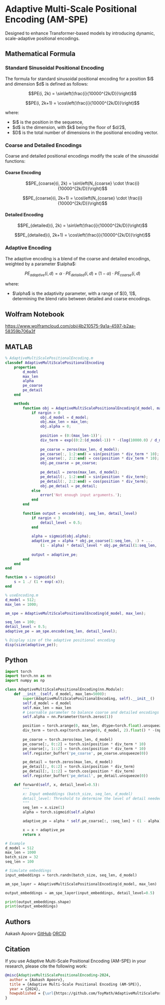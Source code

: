 # Adaptive Multi-Scale Positional Encoding (AM-SPE)
Designed to enhance Transformer-based models by introducing dynamic, scale-adaptive positional encodings.


## Mathematical Formula

### Standard Sinusoidal Positional Encoding

The formula for standard sinusoidal positional encoding for a position $i\$ and dimension $d\$ is defined as follows:

```math
PE(i, 2k) = \sin\left(\frac{i}{10000^{2k/D}}\right)
```

```math
PE(i, 2k+1) = \cos\left(\frac{i}{10000^{2k/D}}\right)
```

where:
- $i\$ is the position in the sequence,
- $d\$ is the dimension, with $k\$ being the floor of $d/2\$,
- $D\$ is the total number of dimensions in the positional encoding vector.

### Coarse and Detailed Encodings

Coarse and detailed positional encodings modify the scale of the sinusoidal functions:

#### Coarse Encoding

```math
PE_{coarse}(i, 2k) = \sin\left(N_{coarse} \cdot \frac{i}{10000^{2k/D}}\right)
```

```math
PE_{coarse}(i, 2k+1) = \cos\left(N_{coarse} \cdot \frac{i}{10000^{2k/D}}\right)
```

#### Detailed Encoding

```math
PE_{detailed}(i, 2k) = \sin\left(\frac{i}{10000^{2k/D}}\right)
```

```math
PE_{detailed}(i, 2k+1) = \cos\left(\frac{i}{10000^{2k/D}}\right)
```

### Adaptive Encoding

The adaptive encoding is a blend of the coarse and detailed encodings, weighted by a parameter $\\alpha\$:

```math
PE_{adaptive}(i, d) = \alpha \cdot PE_{detailed}(i, d) + (1 - \alpha) \cdot PE_{coarse}(i, d)
```

where:
- $\\alpha\$ is the adaptivity parameter, with a range of $\[0, 1]\$, determining the blend ratio between detailed and coarse encodings.



## Wolfram Notebook

https://www.wolframcloud.com/obj/4b210575-9a1a-4597-b2aa-58359b706a3f

## MATLAB

```Matlab
% AdaptiveMultiScalePositionalEncoding.m
classdef AdaptiveMultiScalePositionalEncoding
    properties
        d_model
        max_len
        alpha
        pe_coarse
        pe_detail
    end

    methods
        function obj = AdaptiveMultiScalePositionalEncoding(d_model, max_len)
            if nargin > 0
                obj.d_model = d_model;
                obj.max_len = max_len;
                obj.alpha = 0;
                
                position = (0:(max_len-1))';
                div_term = exp((0:2:(d_model-1)) * -(log(10000.0) / d_model));
                
                pe_coarse = zeros(max_len, d_model);
                pe_coarse(:, 1:2:end) = sin(position * div_term * 10);
                pe_coarse(:, 2:2:end) = cos(position * div_term * 10);
                obj.pe_coarse = pe_coarse;
                
                pe_detail = zeros(max_len, d_model);
                pe_detail(:, 1:2:end) = sin(position * div_term);
                pe_detail(:, 2:2:end) = cos(position * div_term);
                obj.pe_detail = pe_detail;
            else
                error('Not enough input arguments.');
            end
        end
        
        function output = encode(obj, seq_len, detail_level)
            if nargin < 3
                detail_level = 0.5;
            end
            
            alpha = sigmoid(obj.alpha);
            adaptive_pe = alpha * obj.pe_coarse(1:seq_len, :) + ...
                (1 - alpha) * detail_level * obj.pe_detail(1:seq_len, :);
            
            output = adaptive_pe;
        end
    end
end

function s = sigmoid(x)
    s = 1 ./ (1 + exp(-x));
end
```

```Matlab
% useEncoding.m
d_model = 512;
max_len = 1000;

am_spe = AdaptiveMultiScalePositionalEncoding(d_model, max_len);

seq_len = 100;
detail_level = 0.5;
adaptive_pe = am_spe.encode(seq_len, detail_level);

% Display size of the adaptive positional encoding
disp(size(adaptive_pe));

```

## Python

```python
import torch
import torch.nn as nn
import numpy as np

class AdaptiveMultiScalePositionalEncoding(nn.Module):
    def __init__(self, d_model, max_len=5000):
        super(AdaptiveMultiScalePositionalEncoding, self).__init__()
        self.d_model = d_model
        self.max_len = max_len
        # Learnable parameter to balance coarse and detailed encodings
        self.alpha = nn.Parameter(torch.zeros(1))

        position = torch.arange(0, max_len, dtype=torch.float).unsqueeze(1)
        div_term = torch.exp(torch.arange(0, d_model, 2).float() * -(np.log(10000.0) / d_model))
        
        pe_coarse = torch.zeros(max_len, d_model)
        pe_coarse[:, 0::2] = torch.sin(position * div_term * 10)
        pe_coarse[:, 1::2] = torch.cos(position * div_term * 10)
        self.register_buffer('pe_coarse', pe_coarse.unsqueeze(0))

        pe_detail = torch.zeros(max_len, d_model)
        pe_detail[:, 0::2] = torch.sin(position * div_term)
        pe_detail[:, 1::2] = torch.cos(position * div_term)
        self.register_buffer('pe_detail', pe_detail.unsqueeze(0))

    def forward(self, x, detail_level=0.5):
        """
        x: Input embeddings (batch_size, seq_len, d_model)
        detail_level: Threshold to determine the level of detail needed (0 to 1)
        """
        seq_len = x.size(1)
        alpha = torch.sigmoid(self.alpha)

        adaptive_pe = alpha * self.pe_coarse[:, :seq_len] + (1 - alpha) * self.pe_detail[:, :seq_len] * detail_level

        x = x + adaptive_pe
        return x
```

```python
# Example
d_model = 512
max_len = 1000
batch_size = 32
seq_len = 100

# Simulate embeddings
input_embeddings = torch.randn(batch_size, seq_len, d_model)

am_spe_layer = AdaptiveMultiScalePositionalEncoding(d_model, max_len)

output_embeddings = am_spe_layer(input_embeddings, detail_level=0.5)

print(output_embeddings.shape)
print(output_embeddings)
```
## Authors
Aakash Apoorv [GitHub](https://github.com/aakashapoorv) [ORCID](https://orcid.org/0009-0003-0325-4129)

## Citation

If you use Adaptive Multi-Scale Positional Encoding (AM-SPE) in your research, please cite the following work:

```bibtex
@misc{AdaptiveMultiScalePositionalEncoding-2024,
  author = {Aakash Apoorv},
  title = {Adaptive Multi-Scale Positional Encoding (AM-SPE)},
  year = {2024},
  howpublished = {\url{https://github.com/ToyMath/AdaptiveMultiScalePositionalEncoding}},
}
```
